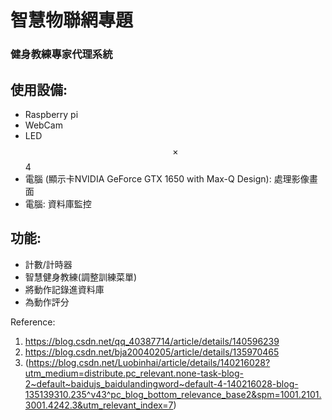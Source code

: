 # 智慧物聯網專題

### 健身教練專家代理系統

## 使用設備:

- Raspberry pi
- WebCam
- LED $$\times$$ 4
- 電腦 (顯示卡NVIDIA GeForce GTX 1650 with Max-Q Design): 處理影像畫面
- 電腦: 資料庫監控

## 功能:

- 計數/計時器
- 智慧健身教練(調整訓練菜單)
- 將動作記錄進資料庫
- 為動作評分

Reference:

1. https://blog.csdn.net/qq_40387714/article/details/140596239
2. https://blog.csdn.net/bja20040205/article/details/135970465
3. (https://blog.csdn.net/Luobinhai/article/details/140216028?utm_medium=distribute.pc_relevant.none-task-blog-2~default~baidujs_baidulandingword~default-4-140216028-blog-135139310.235^v43^pc_blog_bottom_relevance_base2&spm=1001.2101.3001.4242.3&utm_relevant_index=7)
